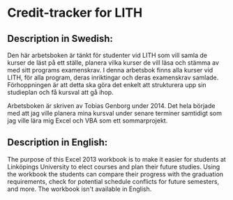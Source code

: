 Credit-tracker for LITH
==============
Description in Swedish:
--------------
Den här arbetsboken är tänkt för studenter vid LITH som vill samla de kurser de läst på ett ställe, planera vilka kurser de vill läsa och stämma av med sitt programs examenskrav. I denna arbetsbok finns alla kurser vid LITH, för alla program, deras inriktingar och deras examenskrav samlade. Förhoppningen är att detta ska göra det enkelt att strukturera upp sin studieplan och få kursval att gå ihop.

Arbetsboken är skriven av Tobias Genborg under 2014. Det hela började med att jag ville planera mina kursval under senare terminer samtidigt som jag ville lära mig Excel och VBA som ett sommarprojekt.

Description in English:
--------------
The purpose of this Excel 2013 workbook is to make it easier for students at Linköpings University to elect courses and plan their future studies. Using the workbook the students can compare their progress with the graduation requirements, check for potential schedule conflicts for future semesters, and more. The workbook isn't available in English.
